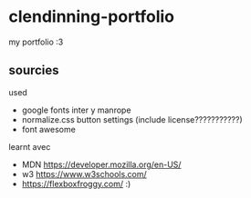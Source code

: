 # clendinning-portfolio
my portfolio :3

## sourcies
used
- google fonts inter y manrope
- normalize.css button settings (include license???????????)
- font awesome

learnt avec
- MDN https://developer.mozilla.org/en-US/
- w3 https://www.w3schools.com/
- https://flexboxfroggy.com/ :)